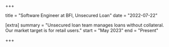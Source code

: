 +++

title = "Software Engineer at BFI, Unsecured Loan"
date = "2022-07-22"

[extra]
summary = "Unsecured loan team manages loans without collateral. Our market target is for retail users."
start = "May 2023"
end = "Present"

+++
